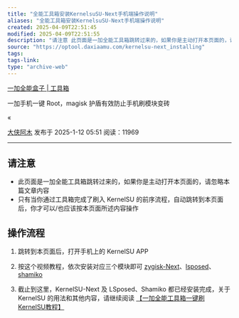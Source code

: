 ```yaml
---
title: "全能工具箱安装KernelsuSU-Next手机端操作说明"
aliases: "全能工具箱安装KernelsuSU-Next手机端操作说明"
created: 2025-04-09T22:51:45
modified: 2025-04-09T22:51:55
description: "请注意 此页面是一加全能工具箱跳转过来的，如果你是主动打开本页面的，请忽略本篇文章内容只有当你通过工具箱完成了刷入KernelSU的前序流程，自动跳转到本页面后，你才可以/也应该按本页面所述内容操作 操作流程 跳转到本页面后，打开手机上的KernelSU APP按这个视频教程，依次安装对应三个模块即可zygisk-Next、lsposed、shamiko 截止到这里，KernelSU-Nex..."
source: "https://optool.daxiaamu.com/kernelsu-next_installing"
tags:
tags-link:
type: "archive-web"
---
```


[一加全能盒子 | 工具箱](https://optool.daxiaamu.com/)

一加手机一键 Root，magisk 护盾有效防止手机刷模块变砖

«

[大侠阿木](https://optool.daxiaamu.com/?author=1) 发布于 2025-1-12 05:51 阅读：11969

---

## 请注意

- 此页面是一加全能工具箱跳转过来的，如果你是主动打开本页面的，请忽略本篇文章内容
- 只有当你通过工具箱完成了刷入 KernelSU 的前序流程，自动跳转到本页面后，你才可以/也应该按本页面所述内容操作

## 操作流程

1. 跳转到本页面后，打开手机上的 KernelSU APP
2. 按这个视频教程，依次安装对应三个模块即可
[zygisk-Next](https://yun.daxiaamu.com/files/Magisk%E6%A8%A1%E5%9D%97/Zygisk%20Next/)、[lsposed](https://yun.daxiaamu.com/files/Magisk%E6%A8%A1%E5%9D%97/lsposed/)、[shamiko](https://yun.daxiaamu.com/files/Magisk%E6%A8%A1%E5%9D%97/shamiko/)

3. 截止到这里，KernelSU-Next 及 LSposed、Shamiko 都已经安装完成，关于 KernelSU 的用法和其他内容，请继续阅读 [【一加全能工具箱一键刷KernelSU教程】](https://optool.daxiaamu.com/install_kernelsu-next)
